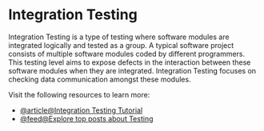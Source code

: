 # Integration Testing

Integration Testing is a type of testing where software modules are integrated logically and tested as a group. A typical software project consists of multiple software modules coded by different programmers. This testing level aims to expose defects in the interaction between these software modules when they are integrated. Integration Testing focuses on checking data communication amongst these modules.

Visit the following resources to learn more:

- [@article@Integration Testing Tutorial](https://www.guru99.com/integration-testing.html)
- [@feed@Explore top posts about Testing](https://app.daily.dev/tags/testing?ref=roadmapsh)